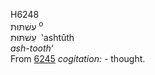<body>
  <p>H6248<br>  עשׁתּוּת <sup> o</sup><br> עַשׁתּּוּת  ‎  ‛ashtûth  <br><i>ash-tooth‘ </i><br>From <a href="h6245.htm">6245</a>  <i>cogitation: - </i>thought.<br></p>
 </body>